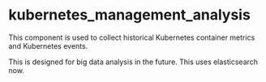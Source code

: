 # kubernetes_management_analysis
This component is used to collect historical Kubernetes container metrics and Kubernetes events. 

This is designed for big data analysis in the future. This uses elasticsearch now.
